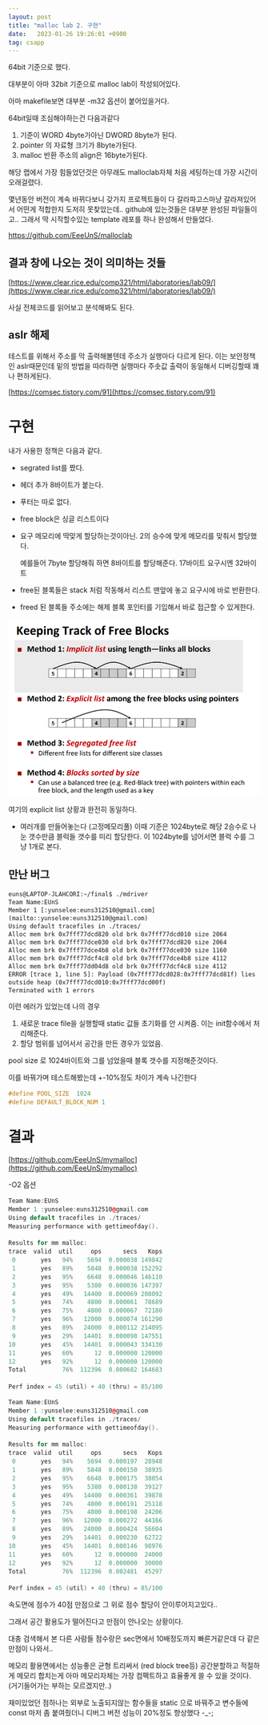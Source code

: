 ```yaml
---
layout: post
title: "malloc lab 2. 구현"
date:   2023-01-26 19:26:01 +0900
tag: csapp
---
```


64bit 기준으로 했다.

대부분이 아마 32bit 기준으로 malloc lab이 작성되어있다. 

아마 makefile보면 대부분 -m32 옵션이 붙어있을거다.

64bit일때 조심해야하는건 다음과같다

1. 기준이 WORD 4byte가아닌 DWORD 8byte가 된다.
2. pointer 의 자료형 크기가 8byte가된다.
3. malloc 반환 주소의 align은 16byte가된다. 

해당 랩에서 가장 힘들었던것은 아무래도 malloclab자체 처음 세팅하는데 가장 시간이 오래걸렸다.

몇년동안 버전이 계속 바뀌다보니 갖가지 프로젝트들이 다 갈라파고스마냥 갈라져있어서 어떤게 적합한지 도저히 못찾았는데.. github에 있는것들은 대부분 완성된 파일들이고.. 
그래서 딱 시작할수있는 template 레포를 하나 완성해서 만들었다.


https://github.com/EeeUnS/malloclab


## 결과 창에 나오는 것이 의미하는 것들

[https://www.clear.rice.edu/comp321/html/laboratories/lab09/](https://www.clear.rice.edu/comp321/html/laboratories/lab09/)

사실 전체코드를 읽어보고 분석해봐도 된다.

## aslr 해제

테스트를  위해서 주소를 막 출력해볼텐데 주소가 실행마다 다르게 된다. 이는 보안정책인 aslr때문인데 밑의 방법을 따라하면 실행마다 주솟값 출력이 동일해서 디버깅할때 꽤나 편하게된다.

[https://comsec.tistory.com/91](https://comsec.tistory.com/91)

# 구현

내가 사용한 정책은 다음과 같다.

- segrated list를 짰다.
- 헤더 추가 8바이트가 붙는다.
- 푸터는 따로 없다.
- free block은 싱글 리스트이다
- 요구 메모리에 딱맞게 할당하는것이아닌. 2의 승수에 맞게 메모리를 맞춰서 할당했다.
    
    예를들어 7byte 할당해줘 하면 8바이트를 할당해준다. 17바이트 요구시엔 32바이트 
    
- free된 블록들은 stack 처럼 작동해서 리스트 맨앞에 놓고 요구시에 바로 반환한다.
- freed 된 블록들 주소에는 해제 블록 포인터를 기입해서 바로 접근할 수 있게한다.

![Untitled](/images/malloclab/Untitled.png)

여기의 explicit list 상황과 완전히 동일하다. 

- 여러개를 만들어놓는다 (고정메모리풀) 이때 기준은 1024byte로 해당 2승수로 나눈 갯수만큼 블럭들 갯수를 미리 할당한다. 이 1024byte를 넘어서면 블럭 수를 그냥 1개로 본다.

## 만난 버그

```
euns@LAPTOP-JLAHCORI:~/final$ ./mdriver
Team Name:EUnS
Member 1 [:yunselee:euns312510@gmail.com](mailto::yunselee:euns312510@gmail.com)
Using default tracefiles in ./traces/
Alloc mem brk 0x7fff77dcd820 old brk 0x7fff77dcd010 size 2064
Alloc mem brk 0x7fff77dce030 old brk 0x7fff77dcd820 size 2064
Alloc mem brk 0x7fff77dce4b8 old brk 0x7fff77dce030 size 1160
Alloc mem brk 0x7fff77dcf4c8 old brk 0x7fff77dce4b8 size 4112
Alloc mem brk 0x7fff77dd04d8 old brk 0x7fff77dcf4c8 size 4112
ERROR [trace 1, line 5]: Payload (0x7fff77dcd028:0x7fff77dcd81f) lies outside heap (0x7fff77dcd010:0x7fff77dcd00f)
Terminated with 1 errors
```

이런 에러가 있었는데 나의 경우 

1. 새로운 trace file을 실행할때 static 값들 초기화를 안 시켜줌. 이는 init함수에서 처리해준다.
2. 할당 범위를 넘어서서 공간을 만든 경우가 있었음.

pool size 로 1024바이트와 그를 넘었을때 블록 갯수를 지정해준것이다.

이를 바꿔가며 테스트해봤는데 +-10%정도 차이가 계속 나긴한다

```c
#define POOL_SIZE  1024
#define DEFAULT_BLOCK_NUM 1
```

# 결과

[https://github.com/EeeUnS/mymalloc](https://github.com/EeeUnS/mymalloc)

-O2 옵션

```cpp
Team Name:EUnS
Member 1 :yunselee:euns312510@gmail.com
Using default tracefiles in ./traces/
Measuring performance with gettimeofday().

Results for mm malloc:
trace  valid  util     ops      secs   Kops
 0       yes   94%    5694  0.000038 149842
 1       yes   89%    5848  0.000038 152292
 2       yes   95%    6648  0.000046 146110
 3       yes   95%    5380  0.000036 147397
 4       yes   49%   14400  0.000069 208092
 5       yes   74%    4800  0.000061  78689
 6       yes   75%    4800  0.000067  72180
 7       yes   96%   12000  0.000074 161290
 8       yes   89%   24000  0.000112 214095
 9       yes   29%   14401  0.000098 147551
10       yes   45%   14401  0.000043 334130
11       yes   60%      12  0.000000 120000
12       yes   92%      12  0.000000 120000
Total          76%  112396  0.000682 164683

Perf index = 45 (util) + 40 (thru) = 85/100
```

```cpp
Team Name:EUnS
Member 1 :yunselee:euns312510@gmail.com
Using default tracefiles in ./traces/
Measuring performance with gettimeofday().

Results for mm malloc:
trace  valid  util     ops      secs   Kops
 0       yes   94%    5694  0.000197  28948
 1       yes   89%    5848  0.000150  38935
 2       yes   95%    6648  0.000175  38054
 3       yes   95%    5380  0.000138  39127
 4       yes   49%   14400  0.000361  39878
 5       yes   74%    4800  0.000191  25118
 6       yes   75%    4800  0.000198  24206
 7       yes   96%   12000  0.000272  44166
 8       yes   89%   24000  0.000424  56604
 9       yes   29%   14401  0.000230  62722
10       yes   45%   14401  0.000146  98976
11       yes   60%      12  0.000000  24000
12       yes   92%      12  0.000000  30000
Total          76%  112396  0.002481  45297

Perf index = 45 (util) + 40 (thru) = 85/100
```

속도면에 점수가 40점 만점으로 그 위로 점수 할당이 안이루어지고있다..

그래서 공간 활용도가 떨어진다고 만점이 안나오는 상황이다.

대충 검색해서 본 다른 사람들 점수랑은  sec면에서 10배정도까지 빠른거같은데 다 같은 만점이 나와서..

메모리 활용면에서는 성능좋은 균형 트리써서 (red block tree등) 공간분할하고 적절하게 메모리 합치는게 아마 메모리자체는 가장 컴팩트하고 효율좋게 쓸 수 있을 것이다. (거기들어가는 부하는 모르겠지만..)

재미있었던 점하나는 외부로 노출되지않는 함수들을 static 으로 바꿔주고 변수들에 const 마저 좀 붙여줬더니 디버그 버전 성능이 20%정도 향상했다 -_-;